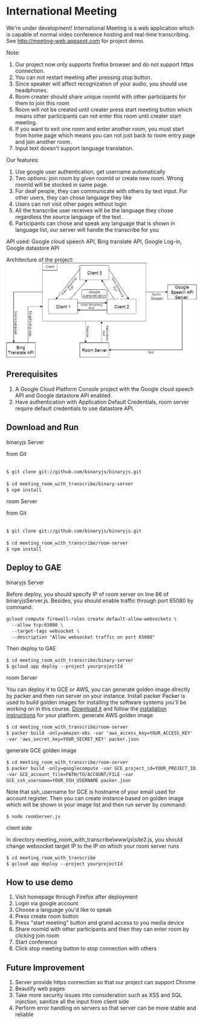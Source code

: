 International Meeting
========

We're under development!
International Meeting is a web application which is capable of normal video conference hosting and real-time transcribing. See http://meeting-web.appspot.com for project demo.

Note: 
1. Our project now only supports firefox browser and do not support https connection.
2. You can not restart meeting after pressing stop button.
3. Since speaker will affect recognization of your audio, you should use headphones.
4. Room creater should share unique roomId with other participants for them to join this room
5. Room will not be created until creater press start meeting button which means other participants can not enter this room until creater start meeting.
6. If you want to exit one room and enter another room, you must start from home page which means you can not just back to room entry page and join another room.
7. Input text doesn't support language translation.

Our features:
1. Use google user authentication, get username automatically
2. Two options: join room by given roomId or create new room. Wrong roomId will be stocked in same page.
3. For deaf people, they can communicate with others by text input. For other users, they can chose language they like
4. Users can not visit other pages without login
5. All the transcribe user receives will be the language they chose regardless the source language of the text.
6. Participants can chose and speak any language that is shown in language list, our server will handle the transcribe for you

API used:
Google cloud speech API, Bing translate API, Google Log-in, Google datastore API

Architecture of the project:
![Alt text](/www/Images/architecture.jpg?raw=true "Project Architecture")


## Prerequisites
1. A Google Cloud Platform Console project with the Google cloud speech API and Google datastore API enabled.
2. Have authentication with Application Default Credentials, room server require default credentials to use datastore API.

## Download and Run

binaryjs Server



from Git

```console

$ git clone git://github.com/binaryjs/binaryjs.git

$ cd meeting_room_with_transcribe/binary-server
$ npm install
```

room Server



from Git

```console

$ git clone git://github.com/binaryjs/binaryjs.git

$ cd meeting_room_with_transcribe/room-server
$ npm install
```

## Deploy to GAE

binaryjs Server

Before deploy, you should specify IP of room server on line 86 of binaryjsServer.js. Besides, you should enable traffic through port 65080 by command:
```
gcloud compute firewall-rules create default-allow-websockets \
  --allow tcp:65080 \
  --target-tags websocket \
  --description "Allow websocket traffic on port 65080"
```
Then deploy to GAE
```
$ cd meeting_room_with_transcribe/binary-server
$ gcloud app deploy --project yourprojectId
```

room Server

You can deploy it to GCE or AWS, you can generate golden image directly by packer and then run server on your instance.
Install packer
Packer is used to build golden images for installing the software systems you'll be working on in this course. [Download it](https://www.packer.io/downloads.html) and follow the [installation instructions](https://www.packer.io/intro/getting-started/install.html) for your platform.
generate AWS golden image
```
$ cd meeting_room_with_transcribe/room-server
$ packer build -only=amazon-ebs -var 'aws_access_key=YOUR_ACCESS_KEY' -var 'aws_secret_key=YOUR_SECRET_KEY' packer.json
```
generate GCE golden image
```
$ cd meeting_room_with_transcribe/room-server
$ packer build -only=googlecompute -var GCE_project_id=YOUR_PROJECT_ID -var GCE_account_file=PATH/TO/ACCOUNT/FILE -var GCE_ssh_username=YOUR_SSH_USERNAME packer.json
```
Note that ssh_username for GCE is hostname of your email used for account register.
Then you can create instance based on golden image which will be shown in your image list and then run server by command:
```
$ node roomServer.js
```

client side 

In directory meeting_room_with_transcribe\www\js\site2.js, you should change websocket target IP to the IP on which your room server runs
```
$ cd meeting_room_with_transcribe
$ gcloud app deploy --project yourprojectId
```

## How to use demo
1. Visit homepage through Firefox after deployment
2. Login via google account
3. Choose a language you'd like to speak
4. Press create room button
5. Press "start meeting" button and grand access to you media device
6. Share roomId with other participants and then they can enter room by clicking join room
7. Start conference
8. Click stop meeting button to stop connection with others

## Future Improvement
1. Server provide https connection so that our project can support Chrome
2. Beautify web pages
3. Take more security issues into consideration such as XSS and SQL injection, sanitize all the input from client side
4. Perform error handling on servers so that server can be more stable and reliable




